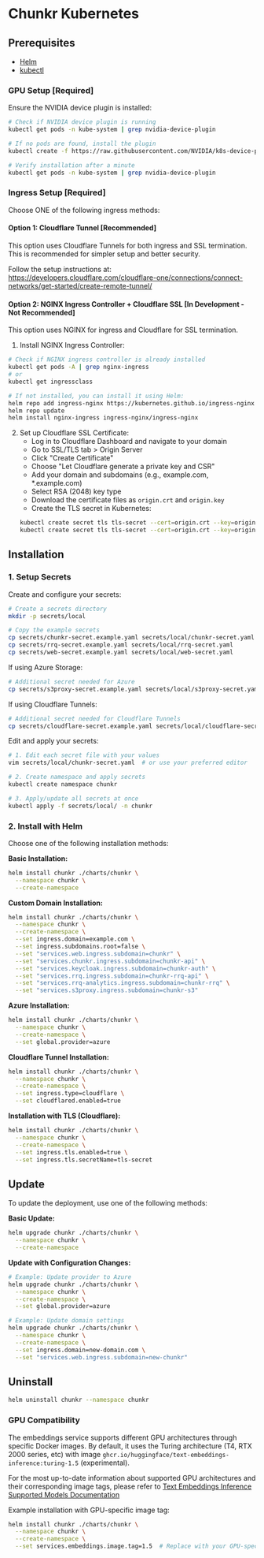 # Chunkr Kubernetes

## Prerequisites

- [Helm](https://helm.sh/docs/intro/install/)
- [kubectl](https://kubernetes.io/docs/tasks/tools/)

### GPU Setup [Required]
Ensure the NVIDIA device plugin is installed:

```bash
# Check if NVIDIA device plugin is running
kubectl get pods -n kube-system | grep nvidia-device-plugin

# If no pods are found, install the plugin
kubectl create -f https://raw.githubusercontent.com/NVIDIA/k8s-device-plugin/v0.14.1/nvidia-device-plugin.yml

# Verify installation after a minute
kubectl get pods -n kube-system | grep nvidia-device-plugin
```

### Ingress Setup [Required]
Choose ONE of the following ingress methods:

#### Option 1: Cloudflare Tunnel [Recommended]
This option uses Cloudflare Tunnels for both ingress and SSL termination. This is recommended for simpler setup and better security.

Follow the setup instructions at: https://developers.cloudflare.com/cloudflare-one/connections/connect-networks/get-started/create-remote-tunnel/

#### Option 2: NGINX Ingress Controller + Cloudflare SSL [In Development - Not Recommended]
This option uses NGINX for ingress and Cloudflare for SSL termination.

1. Install NGINX Ingress Controller:
```bash
# Check if NGINX ingress controller is already installed
kubectl get pods -A | grep nginx-ingress
# or
kubectl get ingressclass

# If not installed, you can install it using Helm:
helm repo add ingress-nginx https://kubernetes.github.io/ingress-nginx
helm repo update
helm install nginx-ingress ingress-nginx/ingress-nginx
```

2. Set up Cloudflare SSL Certificate:
   - Log in to Cloudflare Dashboard and navigate to your domain
   - Go to SSL/TLS tab > Origin Server
   - Click "Create Certificate"
   - Choose "Let Cloudflare generate a private key and CSR"
   - Add your domain and subdomains (e.g., example.com, *.example.com)
   - Select RSA (2048) key type
   - Download the certificate files as `origin.crt` and `origin.key`
   - Create the TLS secret in Kubernetes:
   ```bash
   kubectl create secret tls tls-secret --cert=origin.crt --key=origin.key
   kubectl create secret tls tls-secret --cert=origin.crt --key=origin.key -n chunkr
   ```

## Installation

### 1. Setup Secrets

Create and configure your secrets:
```bash
# Create a secrets directory 
mkdir -p secrets/local

# Copy the example secrets
cp secrets/chunkr-secret.example.yaml secrets/local/chunkr-secret.yaml
cp secrets/rrq-secret.example.yaml secrets/local/rrq-secret.yaml
cp secrets/web-secret.example.yaml secrets/local/web-secret.yaml
```

If using Azure Storage:
```bash
# Additional secret needed for Azure
cp secrets/s3proxy-secret.example.yaml secrets/local/s3proxy-secret.yaml
```

If using Cloudflare Tunnels:
```bash
# Additional secret needed for Cloudflare Tunnels
cp secrets/cloudflare-secret.example.yaml secrets/local/cloudflare-secret.yaml
```

Edit and apply your secrets:
```bash
# 1. Edit each secret file with your values
vim secrets/local/chunkr-secret.yaml  # or use your preferred editor

# 2. Create namespace and apply secrets
kubectl create namespace chunkr

# 3. Apply/update all secrets at once
kubectl apply -f secrets/local/ -n chunkr
```

### 2. Install with Helm

Choose one of the following installation methods:

**Basic Installation:**
```bash
helm install chunkr ./charts/chunkr \
  --namespace chunkr \
  --create-namespace
```

**Custom Domain Installation:**
```bash
helm install chunkr ./charts/chunkr \
  --namespace chunkr \
  --create-namespace \
  --set ingress.domain=example.com \
  --set ingress.subdomains.root=false \
  --set "services.web.ingress.subdomain=chunkr" \
  --set "services.chunkr.ingress.subdomain=chunkr-api" \
  --set "services.keycloak.ingress.subdomain=chunkr-auth" \
  --set "services.rrq.ingress.subdomain=chunkr-rrq-api" \
  --set "services.rrq-analytics.ingress.subdomain=chunkr-rrq" \
  --set "services.s3proxy.ingress.subdomain=chunkr-s3"
```

**Azure Installation:**
```bash
helm install chunkr ./charts/chunkr \
  --namespace chunkr \
  --create-namespace \
  --set global.provider=azure
```

**Cloudflare Tunnel Installation:**
```bash
helm install chunkr ./charts/chunkr \
  --namespace chunkr \
  --create-namespace \
  --set ingress.type=cloudflare \
  --set cloudflared.enabled=true
```

**Installation with TLS (Cloudflare):**
```bash
helm install chunkr ./charts/chunkr \
  --namespace chunkr \
  --create-namespace \
  --set ingress.tls.enabled=true \
  --set ingress.tls.secretName=tls-secret
```

## Update

To update the deployment, use one of the following methods:

**Basic Update:**
```bash
helm upgrade chunkr ./charts/chunkr \
  --namespace chunkr \
  --create-namespace
```

**Update with Configuration Changes:**
```bash
# Example: Update provider to Azure
helm upgrade chunkr ./charts/chunkr \
  --namespace chunkr \
  --create-namespace \
  --set global.provider=azure

# Example: Update domain settings
helm upgrade chunkr ./charts/chunkr \
  --namespace chunkr \
  --create-namespace \
  --set ingress.domain=new-domain.com \
  --set "services.web.ingress.subdomain=new-chunkr"
```

## Uninstall

```bash
helm uninstall chunkr --namespace chunkr
```

### GPU Compatibility

The embeddings service supports different GPU architectures through specific Docker images. By default, it uses the Turing architecture (T4, RTX 2000 series, etc) with image `ghcr.io/huggingface/text-embeddings-inference:turing-1.5` (experimental).

For the most up-to-date information about supported GPU architectures and their corresponding image tags, please refer to [Text Embeddings Inference Supported Models Documentation](https://huggingface.co/docs/text-embeddings-inference/supported_models#supported-hardware)

Example installation with GPU-specific image tag:

```bash
helm install chunkr ./charts/chunkr \
  --namespace chunkr \
  --create-namespace \
  --set services.embeddings.image.tag=1.5  # Replace with your GPU-specific tag
```